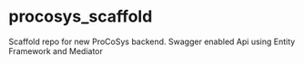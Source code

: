 # procosys_scaffold
Scaffold repo for new ProCoSys backend. Swagger enabled Api using Entity Framework and Mediator
